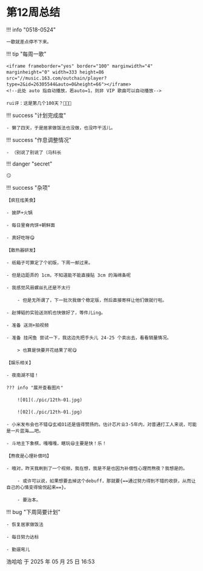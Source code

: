 # 第12周总结

!!! info "0518-0524"

    一歇就差点停不下来。
    
!!! tip "每周一歌"

    <iframe frameborder="yes" border="100" marginwidth="4" marginheight="0" width=333 height=86 src="//music.163.com/outchain/player?type=2&id=26305544&auto=0&height=66"></iframe>
    <!--此处 auto 指自动播放，若auto=1，则非 VIP 歌曲可以自动播放-->

    rui评：这是第几个100天？🍹😮‍💨

!!! success "计划完成度"

    - 懒了四天，于是居家做饭法也没做，也没咋干活儿。
    
!!! success "作息调整情况"

    - （别说了别说了（马科长

!!! danger "secret"

    😏

!!! success "杂项"

    【疯狂炫美食】

    - 披萨+火锅
    
    - 每日里脊肉饼+朝鲜面
    
    - 真好吃呀😋

    【散热器研发】

    - 纸箱子可算定了个初版，下周一邮过来。

    - 但是边距弄的 1cm，不知道能不能直接贴 3cm 的海绵条呢

    - 我感觉风扇螺丝孔还是不太行

        - 但是无所谓了，下一批次我做个稳定版，然后直接寄样让他们做就行啦。

    - 赵博韬的实验送测机也快做好了，等件儿ing。

    - 准备 送测+拍视频

    - 准备 挂闲鱼 尝试一下，我这边先把手头儿 24-25 个卖出去，看看销量情况。

        > 也算是快要开花结果了呢😋

    【娱乐相关】

    - 夜南湖不错！
    
    ??? info "展开查看图片"
        
        ![01](./pic/12th-01.jpg)

        ![02](./pic/12th-01.jpg)
    
    - 小米发布会也不错😋玄戒O1还是值得赞扬的。估计芯片业3-5年内，对普通打工人来说，可能是一片蓝海……吧。
    
    - 斗地主下象棋，嘎嘎嘎，瞎玩😆主要是快！乐！

    【熬夜是心理补偿吗】

    - 哦对，昨天我刷到了一个视频，我在想，我是不是也因为补偿性心理而熬夜？我想是的。
        
        - 或许可以说，如果想要去掉这个debuff，那就要{==通过努力得到不错的收获，从而让自己的心情变得愉悦起来==}。
        
        - 要治本。

!!! bug "下周简要计划"

    - 恢复居家做饭法
    
    - 每日努力达标
    
    - 勤遛弯儿

浩哈哈 于 2025 年 05 月 25 日 16:53